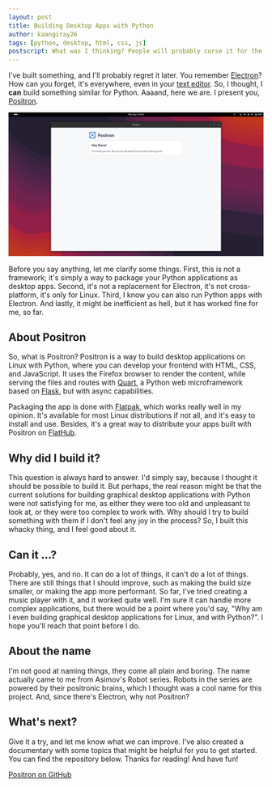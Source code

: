 ```yaml
---
layout: post
title: Building Desktop Apps with Python
author: kaangiray26
tags: [python, desktop, html, css, js]
postscript: What was I thinking? People will probably curse it for the ~270MB build size. But hey, positrons have the same mass as electrons, so it's fine, right? 😅
---
```


I've built something, and I'll probably regret it later. You remember [Electron](https://www.electronjs.org/)? How can you forget, it's everywhere, even in your [text editor](https://code.visualstudio.com/). So, I thought, I **can** build something similar for Python. Aaaand, here we are. I present you, [Positron](https://github.com/kaangiray26/positron).

![Positron screenshot](/assets/images/positron-screenshot.png)

Before you say anything, let me clarify some things. First, this is not a framework; it's simply a way to package your Python applications as desktop apps. Second, it's not a replacement for Electron, it's not cross-platform, it's only for Linux. Third, I know you can also run Python apps with Electron. And lastly, it might be inefficient as hell, but it has worked fine for me, so far.

## About Positron
So, what is Positron? Positron is a way to build desktop applications on Linux with Python, where you can develop your frontend with HTML, CSS, and JavaScript. It uses the Firefox browser to render the content, while serving the files and routes with [Quart](https://quart.palletsprojects.com/en/latest/), a Python web microframework based on [Flask](https://flask.palletsprojects.com), but with async capabilities.

Packaging the app is done with [Flatpak](https://flatpak.org/), which works really well in my opinion. It's available for most Linux distributions if not all, and it's easy to install and use. Besides, it's a great way to distribute your apps built with Positron on [FlatHub](https://flathub.org/).

## Why did I build it?
This question is always hard to answer. I'd simply say, because I thought it should be possible to build it. But perhaps, the real reason might be that the current solutions for building graphical desktop applications with Python were not satisfying for me, as either they were too old and unpleasant to look at, or they were too complex to work with. Why should I try to build something with them if I don't feel any joy in the process? So, I built this whacky thing, and I feel good about it.

## Can it ...?
Probably, yes, and no. It can do a lot of things, it can't do a lot of things. There are still things that I should improve, such as making the build size smaller, or making the app more performant. So far, I've tried creating a music player with it, and it worked quite well. I'm sure it can handle more complex applications, but there would be a point where you'd say, "Why am I even building graphical desktop applications for Linux, and with Python?". I hope you'll reach that point before I do.

## About the name
I'm not good at naming things, they come all plain and boring. The name actually came to me from Asimov's Robot series. Robots in the series are powered by their positronic brains, which I thought was a cool name for this project. And, since there's Electron, why not Positron?

## What's next?
Give it a try, and let me know what we can improve. I've also created a documentary with some topics that might be helpful for you to get started. You can find the repository below. Thanks for reading! And have fun!

[Positron on GitHub](https://github.com/kaangiray26/positron)